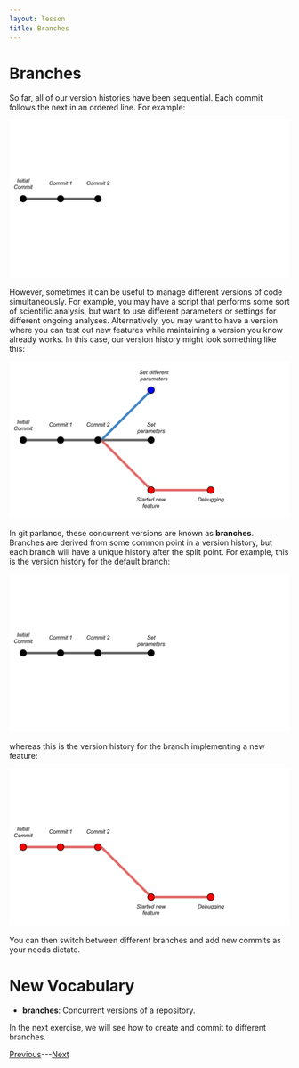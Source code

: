 ```yaml
---
layout: lesson
title: Branches
---
```


# Branches

So far, all of our version histories have been sequential. Each commit follows the next in an ordered line. For example:

![A single black line extends across the frame. Several points are marked; each point is a commit.](..\assets\images\06\linear-commits.svg)

However, sometimes it can be useful to manage different versions of code simultaneously. For example, you may have a script that performs some sort of scientific analysis, but want to use different parameters or settings for different ongoing analyses. Alternatively, you may want to have a version where you can test out new features while maintaining a version you know already works. In this case, our version history might look something like this:

![After the second commit, the line branches into three lines. The middle line is still black and has a commit labeled 'Set parameters'. The top line is blue and has a commit labeled 'Set different parameters'. The bottom line is red and has two commits. The first is labeled 'Start new feature' and the second is labeled 'Debugging'.](..\assets\images\06\branch.svg)

In git parlance, these concurrent versions are known as **branches**. Branches are derived from some common point in a version history, but each branch will have a unique history after the split point. For example, this is the version history for the default branch:

![The history includes the first two commits and the 'Set parameters' commit.](..\assets\images\06\branch-history-1.svg)

whereas this is the version history for the branch implementing a new feature:

![The history includes the first two commits, the 'Start new feature' commit, and the 'Debugging' commit.](..\assets\images\06\branch-history-2.svg)


You can then switch between different branches and add new commits as your needs dictate.

# New Vocabulary

* **branches**: Concurrent versions of a repository.


In the next exercise, we will see how to create and commit to different branches.

[Previous](exercise-7)---[Next](exercise-8)
